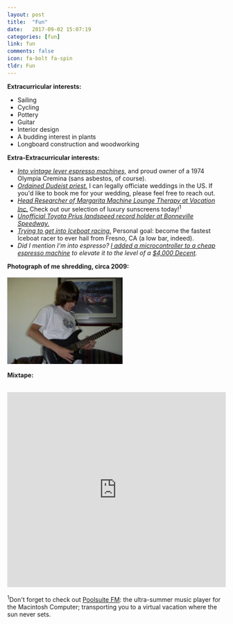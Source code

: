 ```yaml
---
layout: post
title:  "Fun"
date:   2017-09-02 15:07:19
categories: [fun]
link: fun
comments: false
icon: fa-bolt fa-spin
tldr: Fun
---
```


**Extracurricular interests:** 
- Sailing
- Cycling
- Pottery
- Guitar
- Interior design
- A budding interest in plants
- Longboard construction and woodworking

**Extra-Extracurricular interests:** 
- *[Into vintage lever espresso machines,][lever]* and proud owner of a 1974 Olympia Cremina (sans asbestos, of course). 
- *[Ordained Dudeist priest.][dude]* I can legally officiate weddings in the US. If you'd like to book me for your wedding, please feel free to reach out. 
- *[Head Researcher of Margarita Machine Lounge Therapy at Vacation Inc.][vacation]* Check out our selection of luxury sunscreens today!<sup>1</sup> 
- *[Unofficial Toyota Prius landspeed record holder at Bonneville Speedway.][prius]* 
- *[Trying to get into Iceboat racing.][iceboat]* Personal goal: become the fastest Iceboat racer to ever hail from Fresno, CA (a low bar, indeed). 
- *Did I mention I'm into espresso? [I added a microcontroller to a cheap espresso machine][gaagiuino] to elevate it to the level of a [$4,000 Decent][decent].*

**Photograph of me shredding, circa 2009:** 
<br/><br/>
<img height="200px" src="/img/guitar.png" />

**Mixtape:**
<br/><br/>
<iframe allow="autoplay *; encrypted-media *; fullscreen *; clipboard-write" frameborder="0" height="450" style="width:100%;max-width:660px;overflow:hidden;background:transparent;" sandbox="allow-forms allow-popups allow-same-origin allow-scripts allow-storage-access-by-user-activation allow-top-navigation-by-user-activation" src="https://embed.music.apple.com/us/playlist/mixtape/pl.u-oZylYeRTRMNyYrV">
</iframe>

<sup>1</sup>Don't forget to check out [Poolsuite FM][poolsuite]: the ultra-summer music player for the Macintosh Computer; transporting you to a virtual vacation where the sun never sets.

<!--DnD class (homebrew rules): `Wizard/Bard/Cobbler` hybrid.  -->
<!--"`My key to dealing with stress is simple:` `just stay cool and stay focused.`" -Ashton Eaton (cheesy quote courtesy of the first Google search result for 'cool quotes').-->

[gaagiuino]: https://github.com/Zer0-bit/gaggiuino
[lever]: https://thelevermag.com/
[iceboat]: https://www.instagram.com/p/CmAOIuKOZCF/
[prius]: https://www.instagram.com/p/CQIVWAxg4NX/
[vacation]: https://www.vacation.inc
[poolsuite]: https://poolsuite.net/
[dude]: https://dudeism.com
[unifyid]: https://unify.id/
[amazonai]: https://aws.amazon.com/
[teradata]: https://www.teradata.com/
[cottrell]: https://cseweb.ucsd.edu/groups/guru/
[comeback]: https://the-comeback-community.appspot.com/
[dsc]: https://dsc.ucsd.edu/
[tesc]: https://tesc.ucsd.edu/
[ds3]: https://ds3.ucsd.edu/
[tbp]: https://tbp.ucsd.edu/
[contact]: /#contact
[NeurIPS]: https://papers.nips.cc/paper/7651-learning-from-discriminative-feature-feedback.pdf
[CRA]: https://cra.org/about/awards/outstanding-undergraduate-researcher-award/#2019
[analytics]: https://support.google.com/analytics/answer/181881?hl=en
[decent]: https://decentespresso.com/

